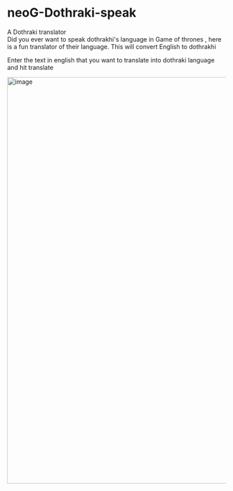# neoG-Dothraki-speak
A Dothraki translator <br/>
Did you ever want to speak dothrakhi's language in Game of thrones , here is a fun translator of their language. This will convert English to dothrakhi

Enter the text in english that you want to translate into dothraki language and hit translate


<img width="939" alt="image" src="https://user-images.githubusercontent.com/67045730/190436823-5820c645-ad74-4c32-be78-7f5d9b347fee.png">

